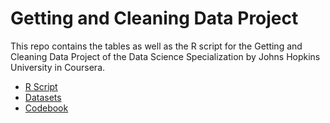 # Getting and Cleaning Data Project
This repo contains the tables as well as the R script for the Getting and Cleaning Data Project of
the Data Science Specialization by Johns Hopkins University in Coursera.
- [R Script](run_Analysis.R)
- [Datasets](UCI%20HAR%20Dataset/)
- [Codebook](Codebook.md)
